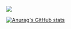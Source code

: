 <img src="https://capsule-render.vercel.app/api?type=waving&height=300&color=F67280&text=Hello%20😎&textBg=false">

[![Anurag's GitHub stats](https://github-readme-stats.vercel.app/api?username=Inheoseongbin)](https://github.com/anuraghazra/github-readme-stats)
